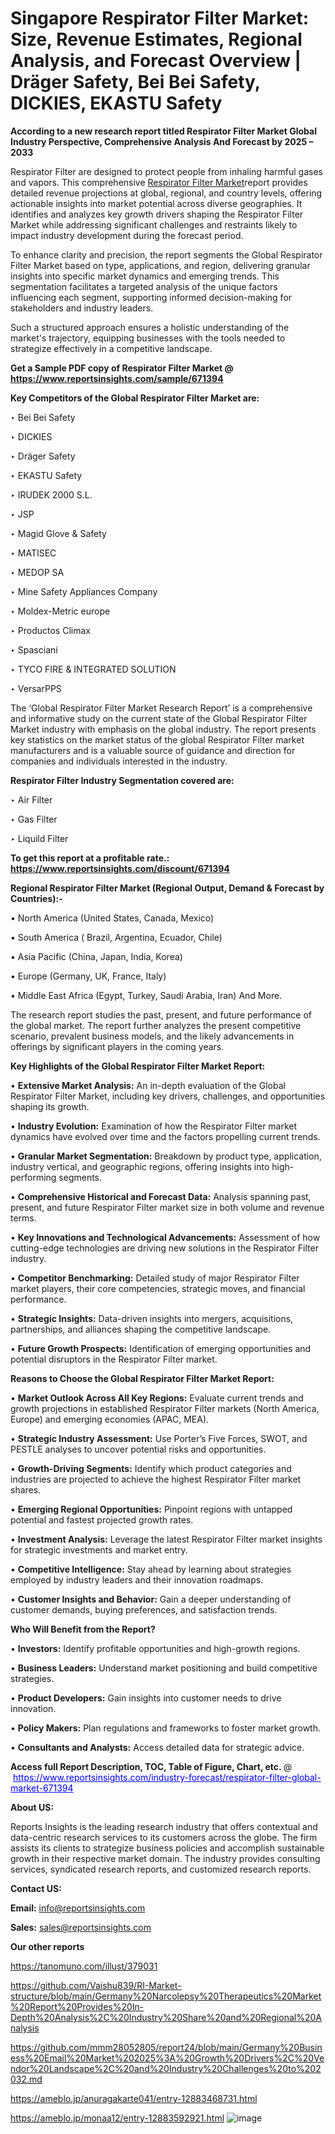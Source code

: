 # Singapore Respirator Filter Market: Size, Revenue Estimates, Regional Analysis, and Forecast Overview | Dräger Safety, Bei Bei Safety, DICKIES, EKASTU Safety

<strong>According to a new research report titled Respirator Filter Market Global Industry Perspective, Comprehensive Analysis And Forecast by 2025 – 2033</strong>

Respirator Filter are designed to protect people from inhaling harmful gases and vapors. This comprehensive <a href=https://www.reportsinsights.com/sample/671394>Respirator Filter Market</a>report provides detailed revenue projections at global, regional, and country levels, offering actionable insights into market potential across diverse geographies. It identifies and analyzes key growth drivers shaping the Respirator Filter Market while addressing significant challenges and restraints likely to impact industry development during the forecast period.

To enhance clarity and precision, the report segments the Global Respirator Filter Market based on type, applications, and region, delivering granular insights into specific market dynamics and emerging trends. This segmentation facilitates a targeted analysis of the unique factors influencing each segment, supporting informed decision-making for stakeholders and industry leaders.

Such a structured approach ensures a holistic understanding of the market's trajectory, equipping businesses with the tools needed to strategize effectively in a competitive landscape.

<strong>Get a Sample PDF copy of Respirator Filter Market </strong><strong>@<a href=https://www.reportsinsights.com/sample/671394 style=color:#0000ff;> https://www.reportsinsights.com/sample/671394</a></strong></font>

<strong>Key Competitors of the Global Respirator Filter Market are:</strong>

‣ Bei Bei Safety

‣ DICKIES

‣ Dräger Safety

‣ EKASTU Safety

‣ IRUDEK 2000 S.L.

‣ JSP

‣ Magid Glove & Safety

‣ MATISEC

‣ MEDOP SA

‣ Mine Safety Appliances Company

‣ Moldex-Metric europe

‣ Productos Climax

‣ Spasciani

‣ TYCO FIRE & INTEGRATED SOLUTION

‣ VersarPPS

The ‘Global Respirator Filter Market Research Report’ is a comprehensive and informative study on the current state of the Global Respirator Filter Market industry with emphasis on the global industry. The report presents key statistics on the market status of the global Respirator Filter market manufacturers and is a valuable source of guidance and direction for companies and individuals interested in the industry.

<strong>Respirator Filter Industry Segmentation covered are:</strong>

‣ Air Filter

‣ Gas Filter

‣ Liquild Filter

<strong>To get this report at a profitable rate.: <a href=https://www.reportsinsights.com/discount/671394 style=color:#0000ff;>https://www.reportsinsights.com/discount/671394</a></strong></font>

<strong>Regional Respirator Filter Market (Regional Output, Demand &amp; Forecast by Countries):-</strong>

• North America (United States, Canada, Mexico)

• South America ( Brazil, Argentina, Ecuador, Chile)

• Asia Pacific (China, Japan, India, Korea)

• Europe (Germany, UK, France, Italy)

• Middle East Africa (Egypt, Turkey, Saudi Arabia, Iran) And More.

The research report studies the past, present, and future performance of the global market. The report further analyzes the present competitive scenario, prevalent business models, and the likely advancements in offerings by significant players in the coming years.

<strong>Key Highlights of the Global Respirator Filter Market Report:</strong>

• <strong>Extensive Market Analysis:</strong> An in-depth evaluation of the Global Respirator Filter Market, including key drivers, challenges, and opportunities shaping its growth.

• <strong>Industry Evolution:</strong> Examination of how the Respirator Filter market dynamics have evolved over time and the factors propelling current trends.

• <strong>Granular Market Segmentation:</strong> Breakdown by product type, application, industry vertical, and geographic regions, offering insights into high-performing segments.

• <strong>Comprehensive Historical and Forecast Data:</strong> Analysis spanning past, present, and future Respirator Filter market size in both volume and revenue terms.

• <strong>Key Innovations and Technological Advancements:</strong> Assessment of how cutting-edge technologies are driving new solutions in the Respirator Filter industry.

• <strong>Competitor Benchmarking:</strong> Detailed study of major Respirator Filter market players, their core competencies, strategic moves, and financial performance.

• <strong>Strategic Insights:</strong> Data-driven insights into mergers, acquisitions, partnerships, and alliances shaping the competitive landscape.

• <strong>Future Growth Prospects:</strong> Identification of emerging opportunities and potential disruptors in the Respirator Filter market.

<strong>Reasons to Choose the Global Respirator Filter Market Report:</strong>

• <strong>Market Outlook Across All Key Regions:</strong> Evaluate current trends and growth projections in established Respirator Filter markets (North America, Europe) and emerging economies (APAC, MEA).

• <strong>Strategic Industry Assessment:</strong> Use Porter’s Five Forces, SWOT, and PESTLE analyses to uncover potential risks and opportunities.

• <strong>Growth-Driving Segments:</strong> Identify which product categories and industries are projected to achieve the highest Respirator Filter market shares.

• <strong>Emerging Regional Opportunities:</strong> Pinpoint regions with untapped potential and fastest projected growth rates.

• <strong>Investment Analysis:</strong> Leverage the latest Respirator Filter market insights for strategic investments and market entry.

• <strong>Competitive Intelligence:</strong> Stay ahead by learning about strategies employed by industry leaders and their innovation roadmaps.

• <strong>Customer Insights and Behavior:</strong> Gain a deeper understanding of customer demands, buying preferences, and satisfaction trends.

<strong>Who Will Benefit from the Report?</strong>

• <strong>Investors:</strong> Identify profitable opportunities and high-growth regions.

• <strong>Business Leaders:</strong> Understand market positioning and build competitive strategies.

• <strong>Product Developers:</strong> Gain insights into customer needs to drive innovation.

• <strong>Policy Makers:</strong> Plan regulations and frameworks to foster market growth.

• <strong>Consultants and Analysts:</strong> Access detailed data for strategic advice.
</ul>
<strong>Access full Report Description, TOC, Table of Figure, Chart, etc. </strong>@  <a href=https://www.reportsinsights.com/industry-forecast/respirator-filter-global-market-671394 style=color:#0000ff;>https://www.reportsinsights.com/industry-forecast/respirator-filter-global-market-671394</a></font>

<strong><strong>About US</strong>:</strong>

Reports Insights is the leading research industry that offers contextual and data-centric research services to its customers across the globe. The firm assists its clients to strategize business policies and accomplish sustainable growth in their respective market domain. The industry provides consulting services, syndicated research reports, and customized research reports.

<strong>Contact US:</strong>

<p class=""""><b>Email:</b> <a href=mailto:info@reportsinsights.com>info@reportsinsights.com</a></p>
<p class=""""><b>Sales:</b> <a href=mailto:sales@reportsinsights.com>sales@reportsinsights.com</a></p>

<strong>Our other reports</strong>

<a href=https://tanomuno.com/illust/379031>https://tanomuno.com/illust/379031</a>

<a href=https://github.com/Vaishu839/RI-Market-structure/blob/main/Germany%20Narcolepsy%20Therapeutics%20Market%20Report%20Provides%20In-Depth%20Analysis%2C%20Industry%20Share%20and%20Regional%20Analysis>https://github.com/Vaishu839/RI-Market-structure/blob/main/Germany%20Narcolepsy%20Therapeutics%20Market%20Report%20Provides%20In-Depth%20Analysis%2C%20Industry%20Share%20and%20Regional%20Analysis</a>

<a href=https://github.com/mmm28052805/report24/blob/main/Germany%20Business%20Email%20Market%202025%3A%20Growth%20Drivers%2C%20Vendor%20Landscape%2C%20and%20Industry%20Challenges%20to%202032.md>https://github.com/mmm28052805/report24/blob/main/Germany%20Business%20Email%20Market%202025%3A%20Growth%20Drivers%2C%20Vendor%20Landscape%2C%20and%20Industry%20Challenges%20to%202032.md</a>

<a href=https://ameblo.jp/anuragakarte041/entry-12883468731.html>https://ameblo.jp/anuragakarte041/entry-12883468731.html</a>

<a href=https://ameblo.jp/monaa12/entry-12883592921.html>https://ameblo.jp/monaa12/entry-12883592921.html</a>
![image](https://github.com/user-attachments/assets/af75c7c3-8e6e-47a7-9b6a-6107e482a537)
